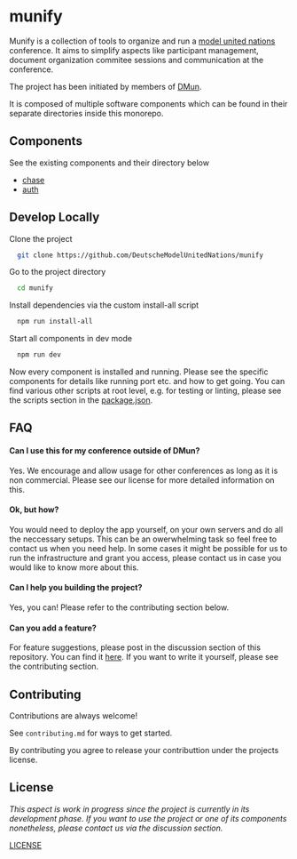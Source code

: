 
# munify

Munify is a collection of tools to organize and run a [model united nations](https://en.wikipedia.org/wiki/Model_United_Nations) conference. It aims to simplify aspects like participant management, document organization commitee sessions and communication at the conference.

The project has been initiated by members of [DMun](https://de.wikipedia.org/wiki/Deutsche_Model_United_Nations).

It is composed of multiple software components which can be found in their separate directories inside this monorepo.
## Components
See the existing components and their directory below

- [chase](./chase)
- [auth](./auth)


## Develop Locally

Clone the project

```bash
  git clone https://github.com/DeutscheModelUnitedNations/munify
```

Go to the project directory

```bash
  cd munify
```

Install dependencies via the custom install-all script

```bash
  npm run install-all
```

Start all components in dev mode

```bash
  npm run dev
```

Now every component is installed and running. Please see the specific components for details like running port etc. and how to get going.
You can find various other scripts at root level, e.g. for testing or linting, please see the scripts section in the [package.json](./package.json).
## FAQ

#### Can I use this for my conference outside of DMun?

Yes. We encourage and allow usage for other conferences as long as it is non commercial. Please see our license for more detailed information on this.

#### Ok, but how?

You would need to deploy the app yourself, on your own servers and do all the neccessary setups. This can be an owerwhelming task so feel free to contact us when you need help. In some cases it might be possible for us to run the infrastructure and grant you access, please contact us in case you would like to know more about this.

#### Can I help you building the project?

Yes, you can! Please refer to the contributing section below.

#### Can you add a feature?

For feature suggestions, please post in the discussion section of this repository. You can find it [here](https://github.com/DeutscheModelUnitedNations/munify/discussions). If you want to write it yourself, please see the contributing section.
## Contributing

Contributions are always welcome!

See `contributing.md` for ways to get started.

By contributing you agree to release your contributtion under the projects license.
## License

*This aspect is work in progress since the project is currently in its development phase. If you want to use the project or one of its components nonetheless, please contact us via the discussion section.*

[LICENSE](./LICENSE.md)
